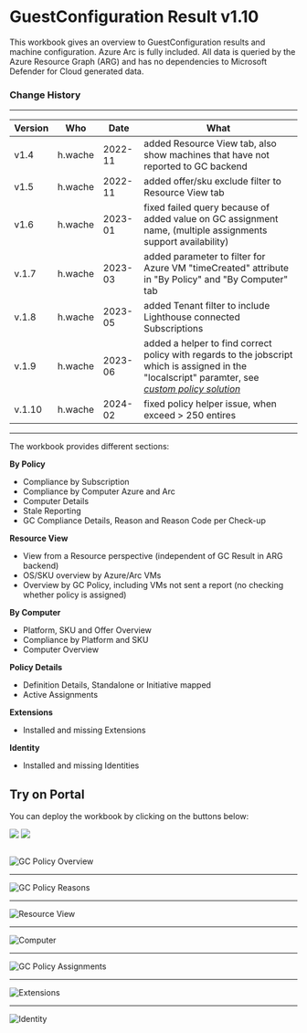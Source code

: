 # GuestConfiguration Result v1.10

This workbook gives an overview to GuestConfiguration results and machine configuration. Azure Arc is fully included.
All data is queried by the Azure Resource Graph (ARG) and has no dependencies to Microsoft Defender for Cloud generated data. 


### Change History
---

| Version        | Who      | Date  | What |
| ------------- |-------------| -----| -----|
| v1.4|h.wache|2022-11| added Resource View tab, also show machines that have not reported to GC backend |
| v1.5|h.wache|2022-11| added offer/sku exclude filter to Resource View tab|
| v1.6|h.wache|2023-01| fixed failed query because of added value on GC assignment name, (multiple assignments support availability)|
| v.1.7|h.wache|2023-03| added parameter to filter for Azure VM "timeCreated" attribute in "By Policy" and "By Computer" tab
| v.1.8|h.wache|2023-05| added Tenant filter to include Lighthouse connected Subscriptions
| v.1.9|h.wache|2023-06| added a helper to find correct policy with regards to the jobscript which is assigned in the "localscript" paramter, see _[custom policy solution](https://aka.ms/machineconfig)_
| v.1.10|h.wache|2024-02| fixed policy helper issue, when exceed > 250 entires


---

The workbook provides different sections:

**By Policy**
*	Compliance by Subscription
*	Compliance by Computer Azure and Arc
*	Computer Details
*	Stale Reporting
*	GC Compliance Details, Reason and Reason Code per Check-up 

**Resource View**
* View from a Resource perspective  (independent of GC Result in ARG backend)
* OS/SKU overview by Azure/Arc VMs
* Overview by GC Policy, including VMs not sent a report (no checking whether policy is assigned)

**By Computer**
* Platform, SKU and Offer Overview
* Compliance by Platform and SKU
* Computer Overview

**Policy Details**
* Definition Details, Standalone or Initiative mapped
* Active Assignments

**Extensions**
* Installed and missing Extensions

**Identity**
* Installed and missing Identities

## Try on Portal
You can deploy the workbook by clicking on the buttons below:

<a href="https://portal.azure.com/#create/Microsoft.Template/uri/https%3A%2F%2Fraw.githubusercontent.com%2FAzure%2FAzure-Security-Center%2Fmaster%2FWorkbooks%2FGuestConfiguration%20Result%2FarmTemplate.json" target="_blank"><img src="https://aka.ms/deploytoazurebutton"/></a>
<a href="https://portal.azure.us/#create/Microsoft.Template/uri/https%3A%2F%2Fraw.githubusercontent.com%2FAzure%2FAzure-Security-Center%2Fmaster%2FWorkbooks%2FGuestConfiguration%20Result%2FarmTemplate.json" target="_blank"><img src="https://aka.ms/deploytoazuregovbutton"/></a>



##
![GC Policy Overview](./gc_overview.png)

** **

![GC Policy Reasons](./gc_reasons.png)

** **

![Resource View](./gc_resourceview.png)

** **

![Computer](./computerdetails.png)

** **
![GC Policy Assignments](./policy_assingment.png)

** **
![Extensions](./gc_extensions.png)

** **
![Identity](./gc_identity.png)

